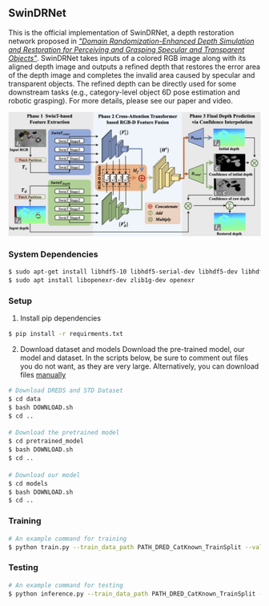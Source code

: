 SwinDRNet
----------

This is the official implementation of SwinDRNet, a depth restoration network proposed in _["Domain Randomization-Enhanced Depth Simulation and Restoration for Perceiving and Grasping Specular and Transparent Objects"](https://eccv2022.ecva.net/)_. SwinDRNet takes inputs of a colored RGB image along with its aligned depth image and outputs a refined depth that restores the error area of the depth image and completes the invalid area caused by specular and transparent objects. The refined depth can be directly used for some downstream tasks (e.g., category-level object 6D pose estimation and robotic grasping). For more details, please see our paper and video.

![SwinDRNet](./images/SwinDRNet.png)

### System Dependencies
```bash
$ sudo apt-get install libhdf5-10 libhdf5-serial-dev libhdf5-dev libhdf5-cpp-11
$ sudo apt install libopenexr-dev zlib1g-dev openexr
```
### Setup
1. Install pip dependencies
```bash
$ pip install -r requirments.txt
```
2. Download dataset and models
Download the pre-trained model, our model and dataset. In the scripts below, be sure to comment out files you do not want, as they are very large. Alternatively, you can download files [manually](https://mirrors.pku.edu.cn/dl-release/DREDS_ECCV2022/)

```bash
# Download DREDS and STD Dataset
$ cd data
$ bash DOWNLOAD.sh
$ cd ..

# Download the pretrained model
$ cd pretrained_model
$ bash DOWNLOAD.sh
$ cd ..

# Download our model
$ cd models
$ bash DOWNLOAD.sh
$ cd ..
```

### Training
```bash
# An example command for training
$ python train.py --train_data_path PATH_DRED_CatKnown_TrainSplit --val_data_path PATH_DRED_CatKnown_ValSplit
```
### Testing
```bash
# An example command for testing
$ python inference.py --train_data_path PATH_DRED_CatKnown_TrainSplit --val_data_path PATH_DRED_CatKnown_TestSplit
```
